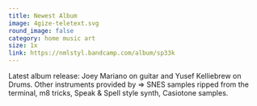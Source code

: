 ```yaml
---
title: Newest Album
image: 4gize-teletext.svg
round_image: false
category: home music art
size: 1x
link: https://nmlstyl.bandcamp.com/album/sp33k
---
```

Latest album release: Joey Mariano on guitar and Yusef Kelliebrew on Drums.
Other instruments provided by => SNES samples ripped from the terminal, m8 tricks,
Speak & Spell style synth, Casiotone samples.